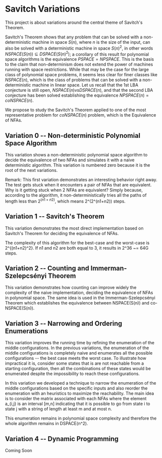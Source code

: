 Savitch Variations
==================

This project is about variations around the central theme of Savitch's Theorem.

Savitch's Theorem shows that any problem that can be solved with a
non-deterministic machine in space $S(n)$, where $n$ is the size of
the input, can also be solved with a deterministic machine in space
$S(n)^2$, in other words $NSPACE(S(n)) \subseteq DSPACE(S(n)^2)$; a
corollary of this result for polynomial space algorithms is the
equivalence $PSPACE = NPSPACE$. This is the basis to the claim that
non-determinism does not extend the power of machines running with
space restrictions. While that may be the case for the large class of
polynomial space problems, it seems less clear for finer classes like
$NSPACE(n)$, which is the class of problems that can be solved with a
non-deterministic machine in linear space. Let us recall that the
1st LBA conjecture is still open, $NSPACE(n) vs DSPACE(n)$, and that
the second LBA conjecture has been solved establishing the
equivalence $NPSPACE(n) = coNSPACE(n)$.

We propose to study the Savitch's Theorem applied to one of the most
representative problem for $coNSPACE(n)$ problem, which is the Equivalence
of NFAs.

Variation 0 -- Non-deterministic Polynomial Space Algorithm
-----------------------------------------------------------

This variation shows a non-deterministic polynomial space algorithm to
decide the equivalence of two NFAs and simulates it with a naive
deterministic algorithm. This variation is numbered zero because it
is the root of the next variations.


Remark: This first variation demonstrates an interesting behavior
right away. The test gets stuck when it encounters a pair of NFAs that
are equivalent. Why is it getting stuck when 2 NFAs are equivalent?
Simply because, according to the algorithm, it non-deterministically
tries all the paths of length less than $2^(n1+n2)$, which means
2^(2^(n1+n2)) steps.

Variation 1 -- Savitch's Theorem
--------------------------------

This variation demonstrates the most direct implementation based on
Savitch's Theorem for deciding the equivalence of NFAs.

The complexity of this algorithm for the best-case and the worst-case
is 2^{(n1+n2)^2}. If n1 and n2 are both equal to 3, it results in 2^36
~= 64G steps.

Variation 2 -- Counting and Immerman-Szelepcsényi Theorem
---------------------------------------------------------

This variation demonstrates how counting can improve widely the
complexity of the naive implementation, deciding the equivalence of
NFAs in polynomial space.  The same idea is used in the
Immerman-Szelepcsényi Theorem which establishes the equivalence
between NSPACE(S(n)) and co-NSPACE(S(n)).


Variation 3 -- Narrowing and Ordering Enumerations
--------------------------------------------------

This variation improves the running time by refining the enumeration
of the middle configurations. In the previous variations, the
enumeration of the middle configurations is completely naive and
enumerates all the possible configurations -- the best case meets the
worst case. To illustrate how impractical it is, consider some states
that is are not reachable from a starting configuration, then all the
combinations of these states would be enumerated despite the
impossibility to reach these configurations.

In this variation we developed a technique to narrow the enumeration
of the middle configurations based on the specific inputs and also
reorder the enumeration with an heuristics to maximize the
reachability. The main idea is to consider the matrix associated with
each NFAs where the element a_{i,j} is an interval [m,n] indicating
that it is possible to go from state i to state j with a string of
length at least m and at most n.

This enumeration remains in polynomial space complexity and
therefore the whole algorithm remains in DSPACE(n^2).



Variation 4 -- Dynamic Programming
----------------------------------

Coming Soon